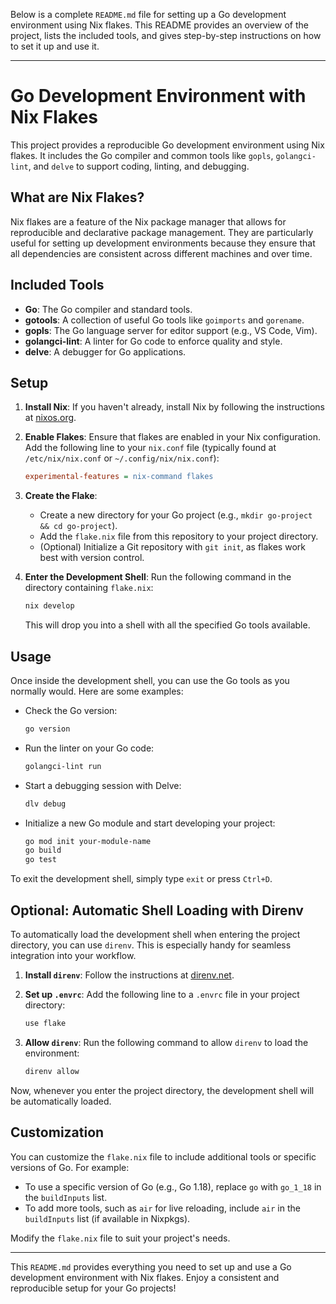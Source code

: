 Below is a complete `README.md` file for setting up a Go development environment using Nix flakes. This README provides an overview of the project, lists the included tools, and gives step-by-step instructions on how to set it up and use it.

---

# Go Development Environment with Nix Flakes

This project provides a reproducible Go development environment using Nix flakes. It includes the Go compiler and common tools like `gopls`, `golangci-lint`, and `delve` to support coding, linting, and debugging.

## What are Nix Flakes?

Nix flakes are a feature of the Nix package manager that allows for reproducible and declarative package management. They are particularly useful for setting up development environments because they ensure that all dependencies are consistent across different machines and over time.

## Included Tools

- **Go**: The Go compiler and standard tools.
- **gotools**: A collection of useful Go tools like `goimports` and `gorename`.
- **gopls**: The Go language server for editor support (e.g., VS Code, Vim).
- **golangci-lint**: A linter for Go code to enforce quality and style.
- **delve**: A debugger for Go applications.

## Setup

1. **Install Nix**: If you haven't already, install Nix by following the instructions at [nixos.org](https://nixos.org/download.html).

2. **Enable Flakes**: Ensure that flakes are enabled in your Nix configuration. Add the following line to your `nix.conf` file (typically found at `/etc/nix/nix.conf` or `~/.config/nix/nix.conf`):

   ```ini
   experimental-features = nix-command flakes
   ```

3. **Create the Flake**: 
   - Create a new directory for your Go project (e.g., `mkdir go-project && cd go-project`).
   - Add the `flake.nix` file from this repository to your project directory.
   - (Optional) Initialize a Git repository with `git init`, as flakes work best with version control.

4. **Enter the Development Shell**: Run the following command in the directory containing `flake.nix`:

   ```bash
   nix develop
   ```

   This will drop you into a shell with all the specified Go tools available.

## Usage

Once inside the development shell, you can use the Go tools as you normally would. Here are some examples:

- Check the Go version:

  ```bash
  go version
  ```

- Run the linter on your Go code:

  ```bash
  golangci-lint run
  ```

- Start a debugging session with Delve:

  ```bash
  dlv debug
  ```

- Initialize a new Go module and start developing your project:

  ```bash
  go mod init your-module-name
  go build
  go test
  ```

To exit the development shell, simply type `exit` or press `Ctrl+D`.

## Optional: Automatic Shell Loading with Direnv

To automatically load the development shell when entering the project directory, you can use `direnv`. This is especially handy for seamless integration into your workflow.

1. **Install `direnv`**: Follow the instructions at [direnv.net](https://direnv.net/).

2. **Set up `.envrc`**: Add the following line to a `.envrc` file in your project directory:

   ```bash
   use flake
   ```

3. **Allow `direnv`**: Run the following command to allow `direnv` to load the environment:

   ```bash
   direnv allow
   ```

Now, whenever you enter the project directory, the development shell will be automatically loaded.

## Customization

You can customize the `flake.nix` file to include additional tools or specific versions of Go. For example:

- To use a specific version of Go (e.g., Go 1.18), replace `go` with `go_1_18` in the `buildInputs` list.
- To add more tools, such as `air` for live reloading, include `air` in the `buildInputs` list (if available in Nixpkgs).

Modify the `flake.nix` file to suit your project's needs.

---

This `README.md` provides everything you need to set up and use a Go development environment with Nix flakes. Enjoy a consistent and reproducible setup for your Go projects!
```
